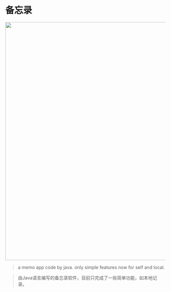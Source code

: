 # 备忘录

<p align="center">
  <a href="https://github.com/xiaoniudadi/INote">
    <img src="images/ic_launcher.png" width="750px">
  </a>
</p>

> a memo app code by java. only simple features now for self and local.

> 由Java语言编写的备忘录软件，目前只完成了一些简单功能，如本地记录。

